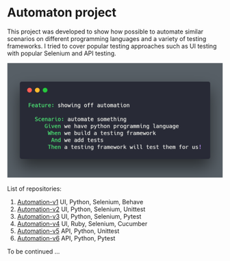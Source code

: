 # Automaton project

This project was developed to show how possible to automate similar scenarios on different programming languages and a variety of testing frameworks.
I tried to cover popular testing approaches such as UI testing with popular Selenium and API testing.

![alt text](https://github.com/BurhanH/automaton/raw/master/automaton.png "Automaton") <br>

List of repositories: <br>

1) [Automation-v1](https://github.com/BurhanH/automaton-v1 "Automaton-v1 project") UI, Python, Selenium, Behave <br>
2) [Automation-v2](https://github.com/BurhanH/automaton-v2 "Automaton-v2 project") UI, Python, Selenium, Unittest <br>
3) [Automation-v3](https://github.com/BurhanH/automaton-v3 "Automaton-v3 project") UI, Python, Selenium, Pytest <br>
4) [Automation-v4](https://github.com/BurhanH/automaton-v4 "Automaton-v4 project") UI, Ruby, Selenium, Cucumber <br>
5) [Automation-v5](https://github.com/BurhanH/automaton-v5 "Automaton-v5 project") API, Python, Unittest <br>
6) [Automation-v6](https://github.com/BurhanH/automaton-v6 "Automaton-v6 project") API, Python, Pytest <br>

To be continued ...
